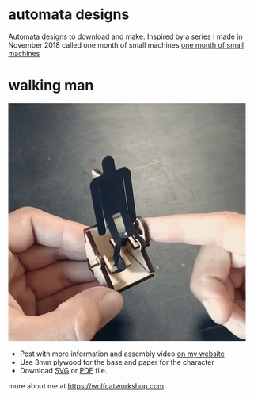 # automata designs
Automata designs to download and make. Inspired by a series I made in November 2018 called one month of small machines [one month of small machines](https://wolfcatworkshop.com/index.php/portfolio/one-month-small-machines/)

# walking man
![walking man](images/walking-man-automata.gif)

* Post with more information and assembly video [on my website](https://wolfcatworkshop.com/index.php/walking-man-automata/)
* Use 3mm plywood for the base and paper for the character
* Download [SVG](files/walking-man-automata.svg) or [PDF](files/walking-man-automata.PDF) file. 


more about me at https://wolfcatworkshop.com
